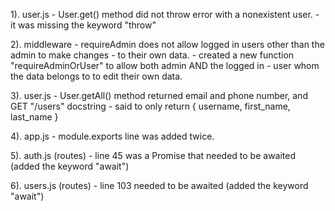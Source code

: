 1). user.js - User.get() method did not throw error with a nonexistent user. - it was missing the keyword "throw"

2). middleware - requireAdmin does not allow logged in users other than the admin to make changes - to their own data. - created a new function "requireAdminOrUser" to allow both admin AND the logged in - user whom the data belongs to to edit their own data.

3). user.js - User.getAll() method returned email and phone number, and GET "/users" docstring - said to only return { username, first_name, last_name }

4). app.js - module.exports line was added twice.

5). auth.js (routes) - line 45 was a Promise that needed to be awaited (added the keyword "await")

6). users.js (routes) - line 103 needed to be awaited (added the keyword "await")
